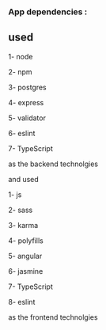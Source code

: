### App dependencies :

## used

1- node

2- npm

3- postgres

4- express

5- validator

6- eslint

7- TypeScript

as the backend technolgies

and used

1- js

2- sass

3- karma

4- polyfills

5- angular

6- jasmine

7- TypeScript

8- eslint

as the frontend technolgies
